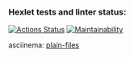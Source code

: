 ### Hexlet tests and linter status:
[![Actions Status](https://github.com/Kemononya/fullstack-javascript-project-lvl2/workflows/hexlet-check/badge.svg)](https://github.com/Kemononya/fullstack-javascript-project-lvl2/actions)
[![Maintainability](https://api.codeclimate.com/v1/badges/b41577901c2c777e7ecd/maintainability)](https://codeclimate.com/github/Kemononya/fullstack-javascript-project-lvl2/maintainability)

asciinema: [plain-files](https://asciinema.org/a/ds2yj2l89yVwwWUes2wI914Qq)